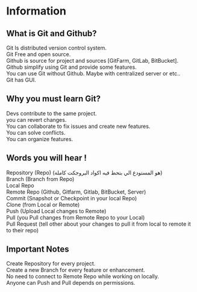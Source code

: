 # Information
## What is Git and Github?
Git Is distributed version control system.\
Git Free and open source.\
Github is source for project and sources [GitFarm, GitLab, BitBucket].\
Github simplify using Git and provide some features.\
You can use Git without Github. Maybe with centralized server or etc..\
Git has GUI.

## Why you must learn Git?
Devs contribute to the same project.\
you can revert changes.\
You can collaborate to fix issues and create new features.\
You can solve conflicts.\
You can organize features.

## Words you will hear !
Repository (Repo) (هو المستودع الي بتحط فيه اكواد البروجكت كاملة)\
Branch (Branch from Repo)\
Local Repo\
Remote Repo (Github, Gitfarm, Gitlab, BitBucket, Server)\
Commit (Snapshot or Checkpoint in your local Repo)\
Clone (from Local or Remote)\
Push (Upload Local changes to Remote)\
Pull (you Pull changes from Remote Repo to your Local)\
Pull Request (tell other about your changes to pull it from local to remote it to their repo)

## Important Notes
Create Repository for every project.\
Create a new Branch for every feature or enhancement.\
No need to connect to Remote Repo while working on locally.\
Anyone can Push and Pull depends on permissions.
